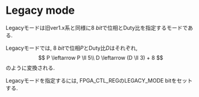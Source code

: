 # Legacy mode

Legacyモードは旧ver1.x系と同様に$\SI{8}{bit}$で位相とDuty比を指定するモードである.

Legacyモードでは, $\SI{8}{bit}$で位相$P$とDuty比$D$はそれぞれ,
$$
 P \leftarrow P \ll 5\\
 D \leftarrow (D \ll 3) + 8
$$
のように変換される.

Legacyモードを指定するには, FPGA_CTL_REGのLEGACY_MODE bitをセットする.

